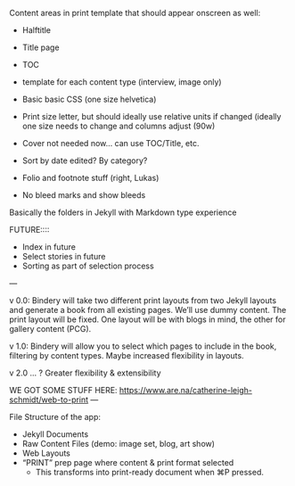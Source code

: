 

Content areas in print template that should appear onscreen as well:
- Halftitle
- Title page
- TOC
- template for each content type (interview, image only)
- Basic basic CSS (one size helvetica)
- Print size letter, but should ideally use relative units if changed (ideally one size needs to change and columns adjust (90w)
- Cover not needed now… can use TOC/Title, etc.
- Sort by date edited? By category?
- Folio and footnote stuff (right, Lukas)

- No bleed marks and show bleeds


Basically the folders in Jekyll with Markdown type experience

FUTURE::::
- Index in future
- Select stories in future
- Sorting as part of selection process

—


v 0.0:
Bindery will take two different print layouts from two Jekyll layouts and generate a book from all existing pages. We’ll use dummy content. The print layout will be fixed. One layout will be with blogs in mind, the other for gallery content (PCG). 

v 1.0:
Bindery will allow you to select which pages to include in the book, filtering by content types. Maybe increased flexibility in layouts.

v 2.0 … ?
Greater flexibility & extensibility

WE GOT SOME STUFF HERE:
https://www.are.na/catherine-leigh-schmidt/web-to-print
—

File Structure of the app:
- Jekyll Documents
- Raw Content Files (demo: image set, blog, art show)
- Web Layouts
- “PRINT” prep page where content & print format selected
	- This transforms into print-ready document when ⌘P pressed. 



